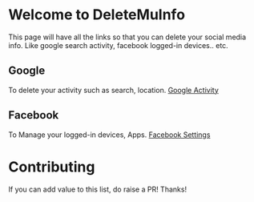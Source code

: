 # Welcome to DeleteMuInfo

This page will have all the links so that you can delete your social media info. Like google search activity, facebook logged-in devices.. etc. 

## Google
  To delete your activity such as search, location. 
  [Google Activity](https://myactivity.google.com/myactivity)

## Facebook
  To Manage your logged-in devices, Apps. 
  [Facebook Settings](https://www.facebook.com/settings?tab=security)


# Contributing
If you can add value to this list, do raise a PR! Thanks!
